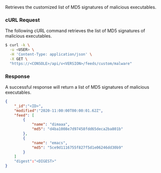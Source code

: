 Retrieves the customized list of MD5 signatures of malicious executables.

### cURL Request

The following cURL command retrieves the list of MD5 signatures of malicious executables.

```bash
$ curl -k \
  -u <USER> \
  -H 'Content-Type: application/json' \
  -X GET \
  "https://<CONSOLE>/api/v<VERSION>/feeds/custom/malware"
```

### Response

A successful response will return a list of MD5 signatures of malicious executables.

```json
{
	"_id":"<ID>",
	"modified":"2020-11:00:00T00:00:01.62Z",
	"feed": [
		{
			"name": "dimaaa",
			"md5": "d4ba1008e7d97458fdd65deca2ba801b"
		},
		{
			"name": "emacs",
			"md5": "5ce9d1116755f827f5d1e06246dd30b9"
		}
	]
	"digest":"<DIGEST>"
}
```
